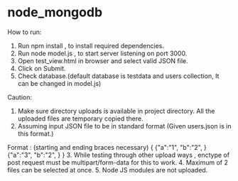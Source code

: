 # node_mongodb
How to run:

1. Run npm install , to install required dependencies.
2. Run node model.js , to start server listening on port 3000.
3. Open test_view.html in browser and select valid JSON file.
4. Click on Submit.
5. Check database.(default database is testdata and users collection, It can be changed in model.js)

Caution:
1. Make sure directory uploads is available in project directory. All the uploaded files are temporary copied there.
2. Assuming input JSON file to be in standard format (Given users.json is in this format.)

Format : (starting and ending braces necessary)
{
	{"a":"1",
	"b":"2",
	}
	{"a":"3",
	 "b":"2",
	}
}
3. While testing through other upload ways , enctype of post request must be multipart/form-data for this to work.
4. Maximum of 2 files can be selected at once.
5. Node JS modules are not uploaded.
